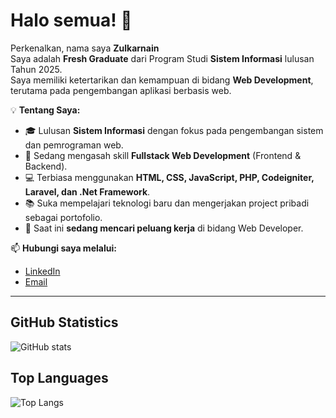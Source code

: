 # Halo semua! 👋

Perkenalkan, nama saya **Zulkarnain**  
Saya adalah **Fresh Graduate** dari Program Studi **Sistem Informasi** lulusan Tahun 2025.  
Saya memiliki ketertarikan dan kemampuan di bidang **Web Development**, terutama pada pengembangan aplikasi berbasis web.

💡 **Tentang Saya:**
- 🎓 Lulusan **Sistem Informasi** dengan fokus pada pengembangan sistem dan pemrograman web.
- 🌱 Sedang mengasah skill **Fullstack Web Development** (Frontend & Backend).
- 💻 Terbiasa menggunakan **HTML, CSS, JavaScript, PHP, Codeigniter, Laravel, dan .Net Framework**.
- 📚 Suka mempelajari teknologi baru dan mengerjakan project pribadi sebagai portofolio.
- 🚀 Saat ini **sedang mencari peluang kerja** di bidang Web Developer.

📫 **Hubungi saya melalui:**
- [LinkedIn](https://www.linkedin.com/in/zulkarnain-izul-216a09274)
- [Email](mailto:zulkarnain.tech@gmail.com)  

---

## GitHub Statistics
![GitHub stats](https://github-readme-stats.vercel.app/api?username=zulkarnainizul&show_icons=true&theme=tokyonight)

## Top Languages
![Top Langs](https://github-readme-stats.vercel.app/api/top-langs/?username=zulkarnainizul&layout=compact&theme=tokyonight)
